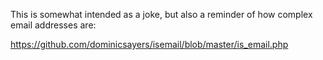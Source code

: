 This is somewhat intended as a joke, but also a reminder of how complex email addresses are:

https://github.com/dominicsayers/isemail/blob/master/is_email.php
